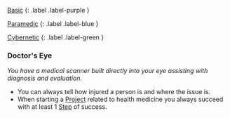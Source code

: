 
[Basic](Game/Basic-List)
{: .label .label-purple }

[Paramedic](Game/Paramedic)
{: .label .label-blue }

[Cybernetic](Game/Cybernetic-List)
{: .label .label-green }
### Doctor's Eye
*You have a medical scanner built directly into your eye assisting with diagnosis and evaluation.*
* You can always tell how injured a person is and where the issue is.
* When starting a [Project](Game/Core/Skills#Project) related to health medicine you always succeed with at least 1 [Step](Game/Core/Skills#Step) of success.

